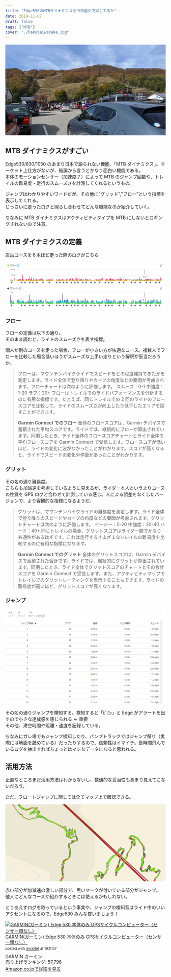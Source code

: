 ```yaml
---
title: "Edge530のMTBダイナミクスを白馬岩岳で試してみた"
date: 2019-11-07
draft: false
tags: ["MTB"]
cover: "./hakubaiwatake.jpg"
---
```


![cover](./hakubaiwatake.jpg)

## MTB ダイナミクスがすごい

Edge530/830/1050 のあまり日本で語られない機能、「MTB ダイナミクス」。マーケット上仕方がないが、結論から言うとかなり面白い機能である。  
本体のモーションセンサー（加速度？）によって MTB のジャンプ回数や、トレイルの難易度・走行のスムーズさを計測してくれるというもの。

ジャンプはわかりやすいワードだが、その他に"グリッド","フロー"という指標を表示してくれる。  
じっさいに走ったログと照らし合わせてどんな機能なのか紹介していく。

ちなみに MTB ダイナミクスはアクティビティタイプを MTB にしないとロギングされないので注意。

## MTB ダイナミクスの定義

岩岳コースを６本ほど走った際のログがこちら

![フロートグリッドのログ](./flow_grid.png)

### フロー

フローの定義は以下の通り。  
そのまま読むと、ライドのスムーズさを表す指標。

個人が別のコースを走った場合、フローが小さい方が快適なコース。複数人でフローを比較した場合低いほうがスムーズな上手い走りという解釈が妥当だろうか。

> フローは、マウンテンバイクライドでスピードをどの程度維持できたかを測定します。ライド全体で登り降りやカーブの角度などの要因が考慮されます。フローチャートは次のように評価します。
> スムーズ：0-1
> 中強度：1-20
> ラフ：20+
> フローはトレイルでのライドパフォーマンスを分析するのに有用な指標です。たとえば、同じトレイルでの 2 回のライドのフロースコアを比較して、ライドのスムーズさが向上したり低下したエリアを探すことができます。
>
> **Garmin Connect でのフロー**
> 全体のフロースコアは、Garmin デバイスで蓄積された平均スコアです。ライドでは、継続的にフローが算出されています。同期したとき、ライド全体のフロースコアチャートとライド全体の平均フロースコアを Garmin Connect で受信します。フロースコアが低いほど、ライドの変化に波がなかったことがわかります。スコアが高くなると、ライドでスピードの変化や停車があったことがわかります。

### グリット

その名の通り難易度。  
こちらも加減速を考慮しているように見えるが、ライダー本人というよりコースの性質を GPS ログと合わせて計測している感じ。人による誤差をなくしたバージョンで、より客観的な指標になるようだ。

> グリットは、マウンテンバイクライドの難易度を測定します。ライド全体で登り降りのスピードやカーブの角度などの要因が考慮されます。グリットチャートは次のように評価します。
> イージー：0-20
> 中強度：20-40
> ハード：40+
> 同じトレイルの場合、グリットスコアはライダー間でかなり共通性があるはずです。これは走行するさまざまなトレイルの難易度を比較するのに有用な指標になります。
>
> **Garmin Connect でのグリット**
> 全体のグリットスコアは、Garmin デバイスで蓄積された合計です。ライドでは、継続的にグリットが算出されています。同期したとき、ライド全体でグリットスコアのチャートとその合計スコアを Garmin Connect で受信します。また、アクティビティマップでトレイルでのグリットレーティングを表示することもできます。ライドの難易度が高いほど、グリットスコアが高くなります。

### ジャンプ

![ジャンプログ](./jump.png)

その名の通りジャンプを検知する。検知すると「ﾋﾟﾛｯ」と Edge がアラートを出すので小さな達成感を感じられる ← 重要  
その他、滞空時間や距離・速度を記録している。

ちなみにガレ場でもジャンプ検知したり、パンプトラックではジャンプ祭り（実際には地面を舐めている）だったりするので、信頼性はイマイチ。長時間飛んでいるログを抽出すればちょっとはマシなデータになると思われる。

## 活用方法

正直なところまだ活用方法はわからないし、数値的な妥当性もあまり見えてこないだろう。

ただ、フロートジャンプに関しては全てマップ上で確認できる。

![MTBダイナミクスマッピング](./mtbd_map.png)

赤い部分が加減速の激しい部分で、黒いマークが付いている部分がジャンプ。  
他人にどんなコースか紹介するときには使えるかもしれない。

とりあえずログを取っているという事実や、ジャンプの検知音はライド中のいいアクセントになるので、Edge530 みんな買いましょう！

<div class="amazlet-box" style="margin-bottom:0px;"><div class="amazlet-image" style="float:left;margin:0px 12px 1px 0px;"><a href="http://www.amazon.co.jp/exec/obidos/ASIN/B07TVPYCTV/gensobunya-22/ref=nosim/" name="amazletlink" target="_blank"><img src="https://images-fe.ssl-images-amazon.com/images/I/41iLfIIuT6L._SL160_.jpg" alt="GARMIN(ガーミン) Edge 530 本体のみ GPSサイクルコンピューター（センサー類なし）" style="border: none;" /></a></div><div class="amazlet-info" style="line-height:120%; margin-bottom: 10px"><div class="amazlet-name" style="margin-bottom:10px;line-height:120%"><a href="http://www.amazon.co.jp/exec/obidos/ASIN/B07TVPYCTV/gensobunya-22/ref=nosim/" name="amazletlink" target="_blank">GARMIN(ガーミン) Edge 530 本体のみ GPSサイクルコンピューター（センサー類なし）</a><div class="amazlet-powered-date" style="font-size:80%;margin-top:5px;line-height:120%">posted with <a href="http://www.amazlet.com/" title="amazlet" target="_blank">amazlet</a> at 19.11.07</div></div><div class="amazlet-detail">GARMIN ガーミン <br />売り上げランキング: 57,796<br /></div><div class="amazlet-sub-info" style="float: left;"><div class="amazlet-link" style="margin-top: 5px"><a href="http://www.amazon.co.jp/exec/obidos/ASIN/B07TVPYCTV/gensobunya-22/ref=nosim/" name="amazletlink" target="_blank">Amazon.co.jpで詳細を見る</a></div></div></div><div class="amazlet-footer" style="clear: left"></div></div>
